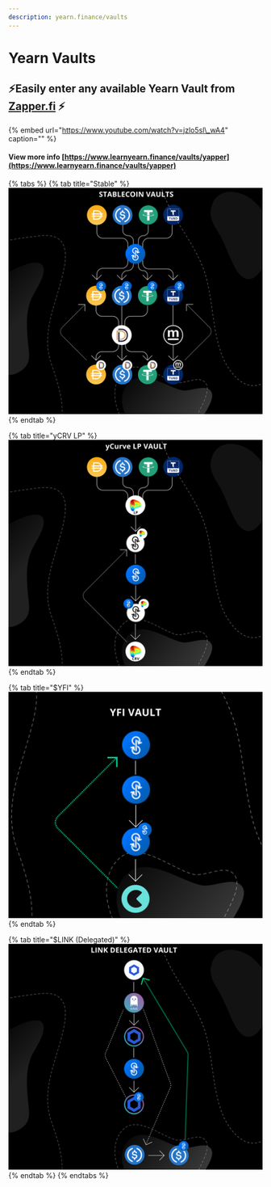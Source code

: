 ```yaml
---
description: yearn.finance/vaults
---
```


# Yearn Vaults

## ⚡️Easily enter any available Yearn Vault from [Zapper.fi](https://zapper.fi) ⚡️

{% embed url="https://www.youtube.com/watch?v=jzlo5sl\_wA4" caption="" %}

#### View more info [https://www.learnyearn.finance/vaults/yapper](https://www.learnyearn.finance/vaults/yapper)

{% tabs %}
{% tab title="Stable" %}
![](../../.gitbook/assets/stable-vaults.png)
{% endtab %}

{% tab title="yCRV LP" %}
![](../../.gitbook/assets/ycrv-vault.png)
{% endtab %}

{% tab title="$YFI" %}
![](../../.gitbook/assets/yfi-vault%20%281%29.png)
{% endtab %}

{% tab title="$LINK \(Delegated\)" %}
![](../../.gitbook/assets/link-vault%20%283%29.png)
{% endtab %}
{% endtabs %}

